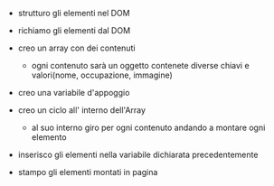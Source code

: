 - strutturo gli elementi nel DOM        
- richiamo gli elementi dal DOM
- creo un array con dei contenuti

    - ogni contenuto sarà un oggetto contenete diverse chiavi e valori(nome, occupazione, immagine)

- creo una variabile d'appoggio 

- creo un ciclo all' interno dell'Array 

    - al suo interno giro per ogni contenuto andando a montare ogni elemento

- inserisco gli elementi nella variabile dichiarata precedentemente

- stampo gli elementi montati in pagina